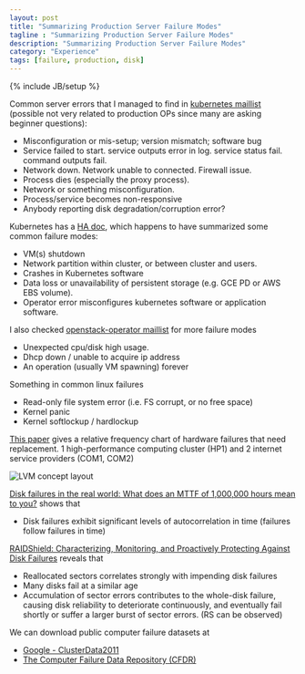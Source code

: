 ```yaml
---
layout: post
title: "Summarizing Production Server Failure Modes"
tagline : "Summarizing Production Server Failure Modes"
description: "Summarizing Production Server Failure Modes"
category: "Experience"
tags: [failure, production, disk]
---
```

{% include JB/setup %}

Common server errors that I managed to find in [kubernetes maillist](https://groups.google.com/forum/#!forum/google-containers) (possible not very related to production OPs since many are asking beginner questions):

  * Misconfiguration or mis-setup; version mismatch; software bug
  * Service failed to start. service outputs error in log. service status fail. command outputs fail.
  * Network down. Network unable to connected. Firewall issue.
  * Process dies (especially the proxy process).
  * Network or something misconfiguration.
  * Process/service becomes non-responsive
  * Anybody reporting disk degradation/corruption error?

Kubernetes has a [HA doc](https://github.com/GoogleCloudPlatform/kubernetes/blob/37f0368ba26f5f503df2407f3241a3ad62cc8e59/docs/availability.md), which happens to have summarized some common failure modes:

  * VM(s) shutdown
  * Network partition within cluster, or between cluster and users.
  * Crashes in Kubernetes software
  * Data loss or unavailability of persistent storage (e.g. GCE PD or AWS EBS volume).
  * Operator error misconfigures kubernetes software or application software.

I also checked [openstack-operator maillist](https://wiki.openstack.org/wiki/Mailing_Lists#Operators) for more failure modes

  * Unexpected cpu/disk high usage.
  * Dhcp down / unable to acquire ip address
  * An operation (usually VM spawning) forever

Something in common linux failures

  * Read-only file system error (i.e. FS corrupt, or no free space)    
  * Kernel panic
  * Kernel softlockup / hardlockup

[This paper](http://www.pdl.cmu.edu/PDL-FTP/Failure/CMU-PDL-06-111.pdf) gives a relative frequency chart of hardware failures that need replacement. 1 high-performance computing cluster (HP1) and 2 internet service providers (COM1, COM2)

![LVM concept layout](/images/relative-frequency-of-hardware-failures-that-require-replacement.png "Relative frequency of hardware failures that require replacement")

[Disk failures in the real world: What does an MTTF of 1,000,000 hours mean to you?](http://www.pdl.cmu.edu/PDL-FTP/Failure/CMU-PDL-06-111.pdf) shows that 

  * Disk failures exhibit significant levels of autocorrelation in time (failures follow failures in time)

[RAIDShield: Characterizing, Monitoring, and Proactively Protecting Against Disk Failures](https://www.usenix.org/system/files/conference/fast15/fast15-paper-ma.pdf) reveals that

  * Reallocated sectors correlates strongly with impending disk failures
  * Many disks fail at a similar age
  * Accumulation of sector errors contributes to the whole-disk failure, causing disk reliability to deteriorate continuously, and eventually fail shortly or suffer a larger burst of sector errors. (RS can be observed)

We can download public computer failure datasets at

  * [Google - ClusterData2011](https://github.com/google/cluster-data/blob/master/ClusterData2011_2.md)
  * [The Computer Failure Data Repository (CFDR)](https://www.usenix.org/cfdr)

